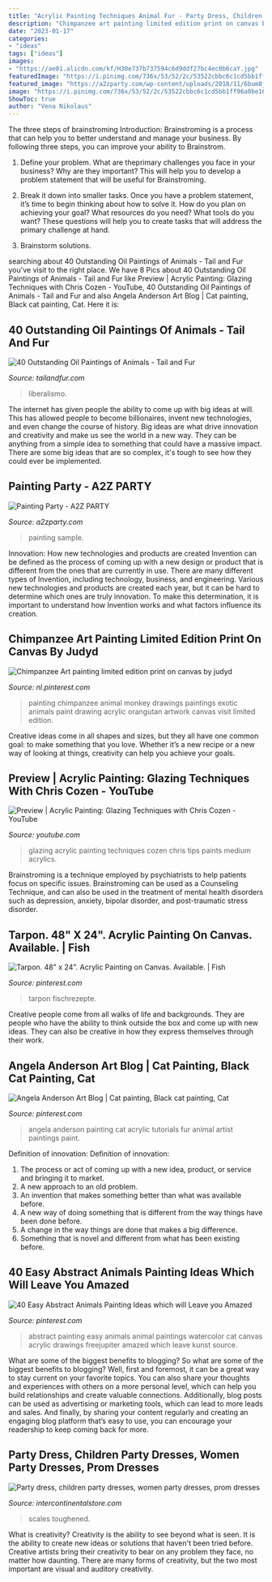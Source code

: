 ```yaml
---
title: "Acrylic Painting Techniques Animal Fur - Party Dress, Children Party Dresses, Women Party Dresses, Prom Dresses"
description: "Chimpanzee art painting limited edition print on canvas by judyd"
date: "2023-01-17"
categories:
- "ideas"
tags: ["ideas"]
images:
- "https://ae01.alicdn.com/kf/H30e737b737594c6d9ddf27bc4ec0b6caY.jpg"
featuredImage: "https://i.pinimg.com/736x/53/52/2c/53522cbbc6c1cd5bb1ff96a0be16963d.jpg"
featured_image: "https://a2zparty.com/wp-content/uploads/2018/11/6bum8j2kn5w-1024x684.jpg"
image: "https://i.pinimg.com/736x/53/52/2c/53522cbbc6c1cd5bb1ff96a0be16963d.jpg"
ShowToc: true
author: "Vena Nikolaus"
---
```



The three steps of brainstroming
Introduction:
Brainstroming is a process that can help you to better understand and manage your business. By following three steps, you can improve your ability to Brainstrom.

1. Define your problem. What are theprimary challenges you face in your business? Why are they important? This will help you to develop a problem statement that will be useful for Brainstroming.

2. Break it down into smaller tasks. Once you have a problem statement, it’s time to begin thinking about how to solve it. How do you plan on achieving your goal? What resources do you need? What tools do you want? These questions will help you to create tasks that will address the primary challenge at hand.

3. Brainstorm solutions.

	

		
searching about 40 Outstanding Oil Paintings of Animals - Tail and Fur you've visit to the right place. We have 8 Pics about 40 Outstanding Oil Paintings of Animals - Tail and Fur like Preview | Acrylic Painting: Glazing Techniques with Chris Cozen - YouTube, 40 Outstanding Oil Paintings of Animals - Tail and Fur and also Angela Anderson Art Blog | Cat painting, Black cat painting, Cat. Here it is:
		
    
## 40 Outstanding Oil Paintings Of Animals - Tail And Fur

<img loading=lazy src="http://tailandfur.com/wp-content/uploads/2016/07/40-Outstanding-Oil-Painting-on-Animals-2.jpg" onerror="this.onerror=null;this.src='https://tse4.mm.bing.net/th?id=OIP.qxLmzc8Qnkezx89D3GqlbwHaKh&amp;pid=15.1';" alt="40 Outstanding Oil Paintings of Animals - Tail and Fur">

_Source: tailandfur.com_

>liberalismo. 

	

The internet has given people the ability to come up with big ideas at will. This has allowed people to become billionaires, invent new technologies, and even change the course of history. Big ideas are what drive innovation and creativity and make us see the world in a new way. They can be anything from a simple idea to something that could have a massive impact. There are some big ideas that are so complex, it's tough to see how they could ever be implemented.

    
## Painting Party - A2Z PARTY

<img loading=lazy src="https://a2zparty.com/wp-content/uploads/2018/11/6bum8j2kn5w-1024x684.jpg" onerror="this.onerror=null;this.src='https://tse4.mm.bing.net/th?id=OIP.-IfRMUkpj_lLPmc5cczWYAHaE8&amp;pid=15.1';" alt="Painting Party - A2Z PARTY">

_Source: a2zparty.com_

>painting sample. 

	

Innovation: How new technologies and products are created
Invention can be defined as the process of coming up with a new design or product that is different from the ones that are currently in use. There are many different types of Invention, including technology, business, and engineering. 
 Various new technologies and products are created each year, but it can be hard to determine which ones are truly innovation. To make this determination, it is important to understand how Invention works and what factors influence its creation.

    
## Chimpanzee Art Painting Limited Edition Print On Canvas By Judyd

<img loading=lazy src="https://i.pinimg.com/736x/4a/b3/08/4ab3087522c2ac333d020a102273f85d--drawing-birds-exotic-animals.jpg" onerror="this.onerror=null;this.src='https://tse2.mm.bing.net/th?id=OIP.SX_Nls3wuzL5yRVEBwgPBAHaJ6&amp;pid=15.1';" alt="Chimpanzee Art painting limited edition print on canvas by judyd">

_Source: nl.pinterest.com_

>painting chimpanzee animal monkey drawings paintings exotic animals paint drawing acrylic orangutan artwork canvas visit limited edition. 

	

Creative ideas come in all shapes and sizes, but they all have one common goal: to make something that you love. Whether it’s a new recipe or a new way of looking at things, creativity can help you achieve your goals.

    
## Preview | Acrylic Painting: Glazing Techniques With Chris Cozen - YouTube

<img loading=lazy src="https://i.ytimg.com/vi/aw7t7d-1eJo/maxresdefault.jpg" onerror="this.onerror=null;this.src='https://tse3.mm.bing.net/th?id=OIP.A1eGzOELgiwPdnxBMeCTzAHaEK&amp;pid=15.1';" alt="Preview | Acrylic Painting: Glazing Techniques with Chris Cozen - YouTube">

_Source: youtube.com_

>glazing acrylic painting techniques cozen chris tips paints medium acrylics. 

	

Brainstroming is a technique employed by psychiatrists to help patients focus on specific issues. Brainstroming can be used as a Counseling Technique, and can also be used in the treatment of mental health disorders such as depression, anxiety, bipolar disorder, and post-traumatic stress disorder.

    
## Tarpon. 48&quot; X 24&quot;. Acrylic Painting On Canvas. Available. | Fish

<img loading=lazy src="https://i.pinimg.com/736x/53/52/2c/53522cbbc6c1cd5bb1ff96a0be16963d.jpg" onerror="this.onerror=null;this.src='https://tse4.mm.bing.net/th?id=OIP.zpR2BGVcLcDNllbk1ncpHAHaEY&amp;pid=15.1';" alt="Tarpon. 48&quot; x 24&quot;. Acrylic Painting on Canvas. Available. | Fish">

_Source: pinterest.com_

>tarpon fischrezepte. 

	

Creative people come from all walks of life and backgrounds. They are people who have the ability to think outside the box and come up with new ideas. They can also be creative in how they express themselves through their work.

    
## Angela Anderson Art Blog | Cat Painting, Black Cat Painting, Cat

<img loading=lazy src="https://i.pinimg.com/736x/d3/c6/68/d3c6685926a179cf06f49960dbaa6042.jpg" onerror="this.onerror=null;this.src='https://tse1.mm.bing.net/th?id=OIP.ZZFgbs1XXUPd55SqKQoI2gHaFj&amp;pid=15.1';" alt="Angela Anderson Art Blog | Cat painting, Black cat painting, Cat">

_Source: pinterest.com_

>angela anderson painting cat acrylic tutorials fur animal artist paintings paint. 

	

Definition of innovation:
Definition of innovation: 
1. The process or act of coming up with a new idea, product, or service and bringing it to market.
2. A new approach to an old problem. 
3. An invention that makes something better than what was available before.
4. A new way of doing something that is different from the way things have been done before.
5. A change in the way things are done that makes a big difference. 
6. Something that is novel and different from what has been existing before. 

    
## 40 Easy Abstract Animals Painting Ideas Which Will Leave You Amazed

<img loading=lazy src="https://i.pinimg.com/736x/6e/39/f1/6e39f1faadbf7fdbb2574d7abf01877d.jpg" onerror="this.onerror=null;this.src='https://tse1.mm.bing.net/th?id=OIP.pXc8hydkRkfPglqjZDEkpQHaKg&amp;pid=15.1';" alt="40 Easy Abstract Animals Painting Ideas which will Leave you Amazed">

_Source: pinterest.com_

>abstract painting easy animals animal paintings watercolor cat canvas acrylic drawings freejupiter amazed which leave kunst source. 

	

What are some of the biggest benefits to blogging?
So what are some of the biggest benefits to blogging? Well, first and foremost, it can be a great way to stay current on your favorite topics. You can also share your thoughts and experiences with others on a more personal level, which can help you build relationships and create valuable connections. Additionally, blog posts can be used as advertising or marketing tools, which can lead to more leads and sales. And finally, by sharing your content regularly and creating an engaging blog platform that’s easy to use, you can encourage your readership to keep coming back for more.

    
## Party Dress, Children Party Dresses, Women Party Dresses, Prom Dresses

<img loading=lazy src="https://ae01.alicdn.com/kf/H30e737b737594c6d9ddf27bc4ec0b6caY.jpg" onerror="this.onerror=null;this.src='https://tse2.mm.bing.net/th?id=OIP.ks8HgNMENl1LYvtm5Bw63QHaJd&amp;pid=15.1';" alt="Party dress, children party dresses, women party dresses, prom dresses">

_Source: intercontinentalstore.com_

>scales toughened. 

	

What is creativity?
Creativity is the ability to see beyond what is seen. It is the ability to create new ideas or solutions that haven't been tried before. Creative artists bring their creativity to bear on any problem they face, no matter how daunting. There are many forms of creativity, but the two most important are visual and auditory creativity.

